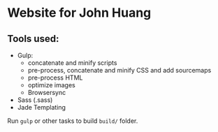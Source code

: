 # Website for John Huang

## Tools used:
- Gulp: 
	- concatenate and minify scripts
	- pre-process, concatenate and minify CSS and add sourcemaps
	- pre-process HTML
	- optimize images
	- Browsersync
- Sass (.sass)
- Jade Templating

Run `gulp` or other tasks to build `build/` folder.